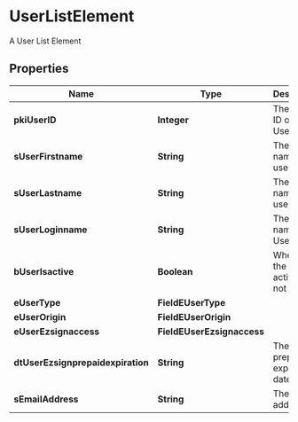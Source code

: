 

# UserListElement

A User List Element

## Properties

| Name | Type | Description | Notes |
|------------ | ------------- | ------------- | -------------|
|**pkiUserID** | **Integer** | The unique ID of the User |  |
|**sUserFirstname** | **String** | The first name of the user |  |
|**sUserLastname** | **String** | The last name of the user |  |
|**sUserLoginname** | **String** | The login name of the User. |  |
|**bUserIsactive** | **Boolean** | Whether the User is active or not |  |
|**eUserType** | **FieldEUserType** |  |  |
|**eUserOrigin** | **FieldEUserOrigin** |  |  |
|**eUserEzsignaccess** | **FieldEUserEzsignaccess** |  |  |
|**dtUserEzsignprepaidexpiration** | **String** | The eZsign prepaid expiration date |  [optional] |
|**sEmailAddress** | **String** | The email address. |  |




